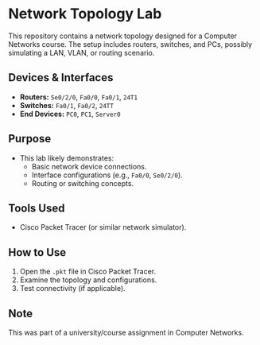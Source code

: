 # Network Topology Lab

This repository contains a network topology designed for a Computer Networks course. The setup includes routers, switches, and PCs, possibly simulating a LAN, VLAN, or routing scenario.

## Devices & Interfaces
- **Routers:** `Se0/2/0`, `Fa0/0`, `Fa0/1`, `24T1`
- **Switches:** `Fa0/1`, `Fa0/2`, `24TT`
- **End Devices:** `PC0`, `PC1`, `Server0`

## Purpose
- This lab likely demonstrates:
  - Basic network device connections.
  - Interface configurations (e.g., `Fa0/0`, `Se0/2/0`).
  - Routing or switching concepts.

## Tools Used
- Cisco Packet Tracer (or similar network simulator).

## How to Use
1. Open the `.pkt` file in Cisco Packet Tracer.
2. Examine the topology and configurations.
3. Test connectivity (if applicable).

## Note
This was part of a university/course assignment in Computer Networks.

